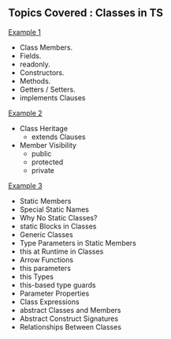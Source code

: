 ## Topics Covered : Classes in TS

[Example 1](classes-example-1.ts)

-   Class Members.
-   Fields.
-   readonly.
-   Constructors.
-   Methods.
-   Getters / Setters.
-   implements Clauses

[Example 2](classes-example-2.ts)

-   Class Heritage
    -   extends Clauses
-   Member Visibility
    -   public
    -   protected
    -   private

[Example 3]()

-   Static Members
-   Special Static Names
-   Why No Static Classes?
-   static Blocks in Classes
-   Generic Classes
-   Type Parameters in Static Members
-   this at Runtime in Classes
-   Arrow Functions
-   this parameters
-   this Types
-   this-based type guards
-   Parameter Properties
-   Class Expressions
-   abstract Classes and Members
-   Abstract Construct Signatures
-   Relationships Between Classes
